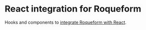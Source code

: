 # React integration for Roqueform

Hooks and components to [integrate Roqueform with React](https://megastack.dev/roqueform#react-integration).
